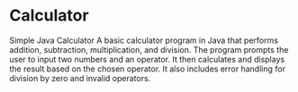 # Calculator
Simple Java Calculator  A basic calculator program in Java that performs addition, subtraction, multiplication, and division. The program prompts the user to input two numbers and an operator. It then calculates and displays the result based on the chosen operator. It also includes error handling for division by zero and invalid operators.
